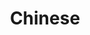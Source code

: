 ---
title: "Chinese"
# description: "This is an example category"
slug: "Chinese"
image: "116646.jpg"
style:
    background: "#2a9d8f"
    color: "#fff"
---